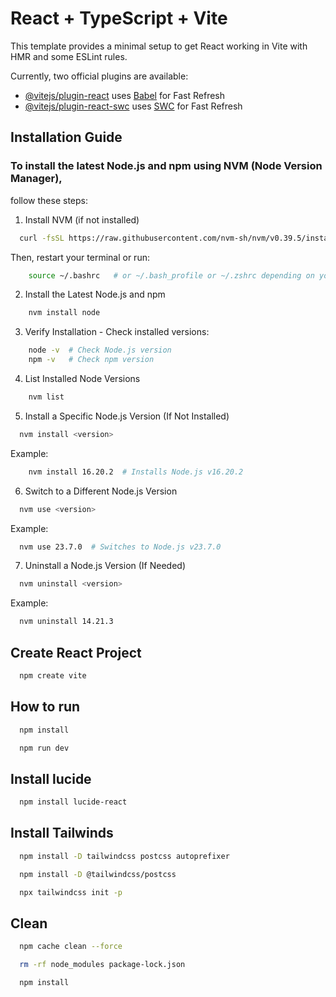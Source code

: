 # React + TypeScript + Vite

This template provides a minimal setup to get React working in Vite with HMR and some ESLint rules.

Currently, two official plugins are available:

- [@vitejs/plugin-react](https://github.com/vitejs/vite-plugin-react/blob/main/packages/plugin-react/README.md) uses [Babel](https://babeljs.io/) for Fast Refresh
- [@vitejs/plugin-react-swc](https://github.com/vitejs/vite-plugin-react-swc) uses [SWC](https://swc.rs/) for Fast Refresh

## Installation Guide

### To install the latest Node.js and npm using NVM (Node Version Manager), 
follow these steps:

1. Install NVM (if not installed)
```bash
  curl -fsSL https://raw.githubusercontent.com/nvm-sh/nvm/v0.39.5/install.sh | bash
```
Then, restart your terminal or run:
```bash
    source ~/.bashrc   # or ~/.bash_profile or ~/.zshrc depending on your shell
```
2. Install the Latest Node.js and npm
```bash
    nvm install node
```
3. Verify Installation - Check installed versions:
```bash
    node -v  # Check Node.js version
    npm -v   # Check npm version
```

4. List Installed Node Versions
```bash
    nvm list
```
5. Install a Specific Node.js Version (If Not Installed)
```bash
  nvm install <version>
```
Example:
```bash
    nvm install 16.20.2  # Installs Node.js v16.20.2
```
6. Switch to a Different Node.js Version
```bash
  nvm use <version>    
```
Example:
```bash
  nvm use 23.7.0  # Switches to Node.js v23.7.0
```
7. Uninstall a Node.js Version (If Needed)
```bash
  nvm uninstall <version>
```
Example:
```bash
  nvm uninstall 14.21.3
```

## Create React Project
```bash
  npm create vite
```

## How to run
```bash
  npm install
```

```bash
  npm run dev
```

## Install lucide
```bash
  npm install lucide-react
```

## Install Tailwinds
```bash
  npm install -D tailwindcss postcss autoprefixer
```
```bash
  npm install -D @tailwindcss/postcss
```
```bash
  npx tailwindcss init -p
```

## Clean 
```bash
  npm cache clean --force
```
```bash
  rm -rf node_modules package-lock.json
```
```bash
  npm install
```



